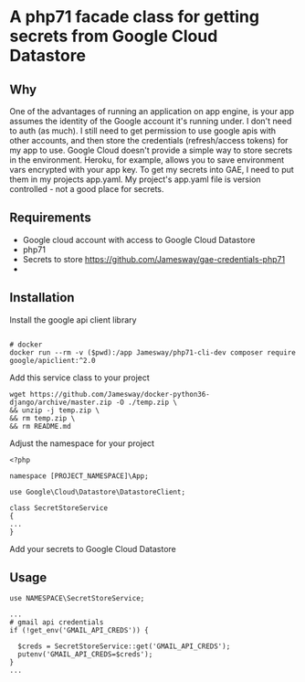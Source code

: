 # A php71 facade class for getting secrets from Google Cloud Datastore

## Why
One of the advantages of running an application on app engine, is your app assumes the identity of the Google account it's running under. I don't need to auth (as much). I still need to get permission to use google apis with other accounts, and then store the credentials (refresh/access tokens) for my app to use.
Google Cloud doesn't provide a simple way to store secrets in the environment. Heroku, for example, allows you to save environment vars encrypted with your app key.  To get my secrets into GAE, I need to put them in my projects app.yaml. My project's app.yaml file is version controlled - not a good place for secrets.

## Requirements
- Google cloud account with access to Google Cloud Datastore
- php71
- Secrets to store https://github.com/Jamesway/gae-credentials-php71
-
## Installation

Install the google api client library
```composer require require google/apiclient:^2.0

# docker
docker run --rm -v ($pwd):/app Jamesway/php71-cli-dev composer require google/apiclient:^2.0
```

Add this service class to your project
```
wget https://github.com/Jamesway/docker-python36-django/archive/master.zip -O ./temp.zip \
&& unzip -j temp.zip \
&& rm temp.zip \
&& rm README.md
```

Adjust the namespace for your project
```
<?php

namespace [PROJECT_NAMESPACE]\App;

use Google\Cloud\Datastore\DatastoreClient;

class SecretStoreService
{
...
}
```

Add your secrets to Google Cloud Datastore


## Usage
```
use NAMESPACE\SecretStoreService;

...
# gmail api credentials
if (!get_env('GMAIL_API_CREDS')) {

  $creds = SecretStoreService::get('GMAIL_API_CREDS');
  putenv('GMAIL_API_CREDS=$creds');
}
...
```
